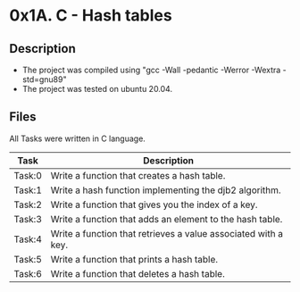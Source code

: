 # 0x1A. C - Hash tables

## Description
* The project was compiled using "gcc -Wall -pedantic -Werror -Wextra -std=gnu89"
* The project was tested on ubuntu 20.04.

## Files
All Tasks were written in C language.

| Task | Description |
| ---- | ----------- |
| Task:0 | Write a function that creates a hash table. |
| Task:1 | Write a hash function implementing the djb2 algorithm. |
| Task:2 | Write a function that gives you the index of a key. |
| Task:3 | Write a function that adds an element to the hash table. |
| Task:4 | Write a function that retrieves a value associated with a key. |
| Task:5 | Write a function that prints a hash table. |
| Task:6 | Write a function that deletes a hash table. |
